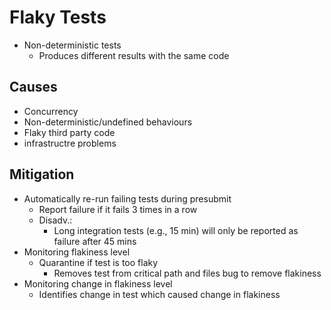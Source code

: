 # Flaky Tests
- Non-deterministic tests
  - Produces different results with the same code

## Causes
- Concurrency
- Non-deterministic/undefined behaviours
- Flaky third party code
- infrastructre problems
  


## Mitigation
- Automatically re-run failing tests during presubmit
  - Report failure if it fails 3 times in a row
  - Disadv.: 
    - Long integration tests (e.g., 15 min) will only be reported as failure after 45 mins
- Monitoring flakiness level
  - Quarantine if test is too flaky
    - Removes test from critical path and files bug to remove flakiness
- Monitoring change in flakiness level
  - Identifies change in test which caused change in flakiness
